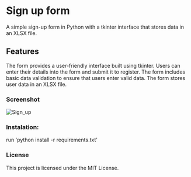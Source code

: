 # Sign up form 

A simple sign-up form in Python with a tkinter interface that stores data in an XLSX file.
## Features
The form provides a user-friendly interface built using tkinter. Users can enter their details into the form and submit it to register.
The form includes basic data validation to ensure that users enter valid data.
The form stores user data in an XLSX file.

### Screenshot
![Sign_up](https://user-images.githubusercontent.com/108618699/226845958-657f1f4a-119e-4acd-9f24-5e88ea66d215.png)


### Instalation:
run 'python install -r requirements.txt'

### License

  This project is licensed under the MIT License.
